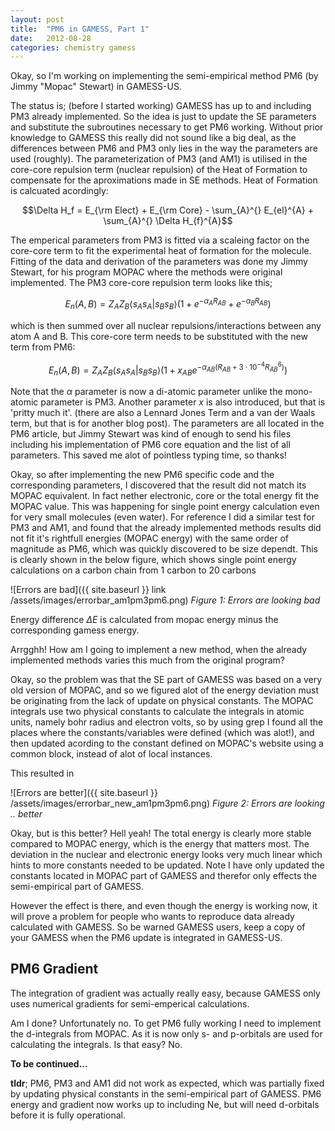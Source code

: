 ```yaml
---
layout: post
title:  "PM6 in GAMESS, Part 1"
date:   2012-08-28
categories: chemistry gamess
---
```


Okay, so I'm working on implementing the semi-empirical method PM6 (by Jimmy "Mopac" Stewart) in GAMESS-US.

The status is; (before I started working) GAMESS has up to and including PM3 already implemented. So the idea is just to update the SE parameters and substitute the subroutines necessary to get PM6 working. Without prior knowledge to GAMESS this really did not sound like a big deal, as the differences between PM6 and PM3 only lies in the way the parameters are used (roughly). The parameterization of PM3 (and AM1) is utilised in the core-core repulsion term (nuclear repulsion) of the Heat of Formation to compensate for the aproximations made in SE methods. Heat of Formation is calcuated acordingly:

$$\Delta H_f = E_{\rm Elect} + E_{\rm Core} - \sum_{A}^{} E_{el}^{A} + \sum_{A}^{} \Delta H_{f}^{A}$$

The emperical parameters from PM3 is fitted via a scaleing factor on the core-core term to fit the experimental heat of formation for the molecule. Fitting of the data and derivation of the parameters was done my Jimmy Stewart, for his program MOPAC where the methods were original implemented. The PM3 core-core repulsion term looks like this; 

$$
E_n(A,B) = Z_A Z_B \langle s_A s_A | s_B s_B \rangle \left ( 1 + e^{-\alpha_A R_{AB}} + e^{-\alpha_B R_{AB}} \right )
$$

which is then summed over all nuclear repulsions/interactions between any atom A and B. This core-core term needs to be substituted with the new term from PM6:

$$
E_n(A,B) = Z_A Z_B \langle s_A s_A | s_B s_B \rangle \left ( 1 + x_{AB} e^{-\alpha_{AB} (R_{AB} + 3 \cdot 10^{-4} R_{AB}^6)} \right )
$$

Note that the $\alpha$ parameter is now a di-atomic parameter unlike the mono-atomic parameter is PM3. Another parameter $x$ is also introduced, but that is 'pritty much it'. (there are also a Lennard Jones Term and a van der Waals term, but that is for another blog post). The parameters are all located in the PM6 article, but Jimmy Stewart was kind of enough to send his files including his implementation of PM6 core equation and the list of all parameters. This saved me alot of pointless typing time, so thanks!

Okay, so after implementing the new PM6 specific code and the corresponding parameters, I discovered that the result did not match its MOPAC equivalent. In fact nether electronic, core or the total energy fit the MOPAC value. This was happening for single point energy calculation even for very small molecules (even water). For reference I did a similar test for PM3 and AM1, and found that the already implemented methods results did not fit it's rightfull energies (MOPAC energy) with the same order of magnitude as PM6, which was quickly discovered to be size dependt. This is clearly shown in the below figure, which shows single point energy calculations on a carbon chain from 1 carbon to 20 carbons

![Errors are bad]({{ site.baseurl }} link /assets/images/errorbar_am1pm3pm6.png)
*Figure 1: Errors are looking bad*

Energy difference $\Delta E$ is calculated from mopac energy minus the corresponding gamess energy.

Arrgghh! How am I going to implement a new method, when the already implemented methods varies this much from the original program?

Okay, so the problem was that the SE part of GAMESS was based on a very old version of MOPAC, and so we figured alot of the energy deviation must be originating from the lack of update on physical constants. The MOPAC integrals use two physical constants to calculate the integrals in atomic units, namely bohr radius and electron volts, so by using grep I found all the places where the constants/variables were defined (which was alot!), and then updated acording to the constant defined on MOPAC's website using a common block, instead of alot of local instances.

This resulted in

![Errors are better]({{ site.baseurl }} /assets/images/errorbar_new_am1pm3pm6.png)
*Figure 2: Errors are looking .. better*

Okay, but is this better? Hell yeah! The total energy is clearly more stable compared to MOPAC energy, which is the energy that matters most. The deviation in the nuclear and electronic energy looks very much linear which hints to more constants needed to be updated. Note I have only updated the constants located in MOPAC part of GAMESS and therefor only effects the semi-empirical part of GAMESS.

However the effect is there, and even though the energy is working now, it will prove a problem for people who wants to reproduce data already calculated with GAMESS. So be warned GAMESS users, keep a copy of your GAMESS when the PM6 update is integrated in GAMESS-US.

## PM6 Gradient

The integration of gradient was actually really easy, because GAMESS only uses numerical gradients for semi-emperical calculations.

Am I done? Unfortunately no. To get PM6 fully working I need to implement the d-integrals from MOPAC. As it is now only s- and p-orbitals are used for calculating the integrals. Is that easy? No.

**To be continued...**

**tldr**; PM6, PM3 and AM1 did not work as expected, which was partially fixed by updating physical constants in the semi-empirical part of GAMESS. PM6 energy and gradient now works up to including Ne, but will need d-orbitals before it is fully operational.
